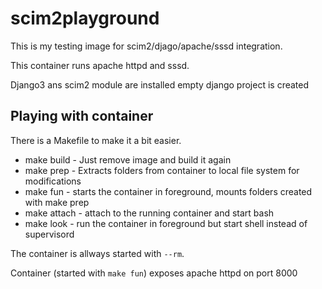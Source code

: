 # scim2playground
This is my testing image for scim2/djago/apache/sssd integration.

This container runs apache httpd and sssd.

Django3 ans scim2 module are installed empty django project is created

## Playing with container
There is a Makefile to make it a bit easier.

* make build - Just remove image and build it again
* make prep - Extracts folders from container to local file system for modifications
* make fun - starts the container in foreground, mounts folders created with make prep
* make attach - attach to the running container and start bash
* make look - run the container in foreground but start shell instead of supervisord

The container is allways started with `--rm`.

Container (started with `make fun`) exposes apache httpd on port 8000
